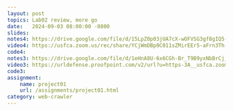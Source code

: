 ```yaml
---
layout: post
topics: Lab02 review, more go
date:   2024-09-03 08:00:00 -0800
slides: 
notes4: https://drive.google.com/file/d/15LpZ0p03jUA7cX-wOFVSG3gf8gIQ5-k7/view?usp=sharing
video4: https://usfca.zoom.us/rec/share/YCjWmDBp0C011sZMirEEr5-aFrn3Th-2kZ6kr1Snv8BvdUlNSiDqFaC32Y_sm2d0.kBF_AZtNK8F1IjlF
code4: 
notes3: https://drive.google.com/file/d/1eHnA8U-6x6CGh-Br_T9B9yxNbBrCj_u2/view?usp=drive_link
video3: https://urldefense.proofpoint.com/v2/url?u=https-3A__usfca.zoom.us_rec_share_fXUsyrKN7zIRqwOXwJdybgjPGwK-2DuVaK6dOdqEaJwZIKSTGWtxfOydKqqMaydAce.V12ydb89I-5FAIFdMp&d=DwMFAw&c=qgVugHHq3rzouXkEXdxBNQ&r=pWdb0PpdrgbA8UziBLv0cLIW3gZNVZarim7OULHTsTQ&m=ckkUWLFG6yDcaPrGUolXk9j530naPdk4Xozji82jLaC1J4tod-62zbgCg8qodPlB&s=VU5WkcwBcPnhKq_RUVmf2Jl6tCzyQcuPCW5-wkMSZz8&e=
code3: 
assignment:
    name: project01
    url: /assignments/project01.html
category: web-crawler
---
```


